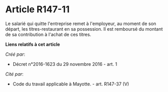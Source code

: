 # Article R147-11

Le  salarié qui quitte l'entreprise remet à l'employeur, au moment de son  départ, les titres-restaurant en sa possession. Il
est remboursé du  montant de sa contribution à l'achat de ces titres.

**Liens relatifs à cet article**

_Créé par_:

  - Décret n°2016-1623 du 29 novembre 2016 - art. 1

_Cité par_:

  - Code du travail applicable à Mayotte. - art. R147-37 (V)
